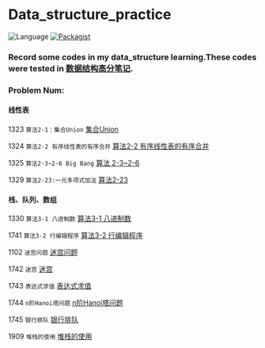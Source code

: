 # Data_structure_practice

![Language](https://img.shields.io/badge/language-Python%20%2F%20C++%2011-orange.svg)  [![Packagist](https://img.shields.io/packagist/l/doctrine/orm.svg?maxAge=2592000)]()

### Record some codes in my data_structure learning.These codes  were tested in [数据结构高分笔记](http://codeup.cn/problemset.php?search=%E6%95%B0%E6%8D%AE%E7%BB%93%E6%9E%84%E9%AB%98%E5%88%86%E7%AC%94%E8%AE%B0).

### Problem Num:

#### 线性表

1323 `算法2-1：集合Union`  [集合Union](http://codeup.cn/problem.php?id=1323)

1324 `算法2-2 有序线性表的有序合并` [算法2-2 有序线性表的有序合并](http://codeup.cn/problem.php?id=1324)

1325 `算法2-3~2-6 Big Bang` [算法 2-3~2-6](http://codeup.cn/problem.php?id=1325)

1329 `算法2-23:一元多项式加法` [算法2-23](http://codeup.cn/problem.php?id=1329)

#### 栈、队列、数组

1330 `算法3-1 八进制数` [算法3-1 八进制数](http://codeup.cn/problem.php?id=1330)

1741 `算法3-2 行编辑程序` [算法3-2 行编辑程序](http://codeup.cn/problem.php?id=1741)

1102 `迷宫问题` [迷宫问题](http://codeup.cn/problem.php?id=1102)

1742 `迷宫` [迷宫](http://codeup.cn/problem.php?id=1742)

1743 `表达式求值` [表达式求值](http://codeup.cn/problem.php?id=1742)

1744 `n阶Hanoi塔问题` [n阶Hanoi塔问题](http://codeup.cn/problem.php?id=1744)

1745 `银行排队` [银行排队](http://codeup.cn/problem.php?id=1745)

1909 `堆栈的使用` [堆栈的使用](http://codeup.cn/problem.php?id=1909)


